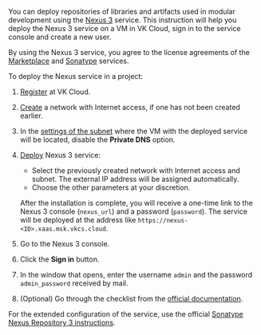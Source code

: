 You can deploy repositories of libraries and artifacts used in modular development using the [Nexus 3](https://msk.cloud.vk.com/app/en/services/marketplace/v2/apps/service/73f3ac8a-5c6e-4ced-a2e3-6ed6caed0fb0/latest/info/) service. This instruction will help you deploy the Nexus 3 service on a VM in VK Cloud, sign in to the service console and create a new user.

By using the Nexus 3 service, you agree to the license agreements of the [Marketplace](/ru/intro/start/legal/marketplace "change-lang") and [Sonatype](https://sonatype.ru/prices) services.

To deploy the Nexus service in a project:

1. [Register](/en/intro/start/account-registration) at VK Cloud.
1. [Create](/en/networks/vnet/service-management/net#creating_a_network) a network with Internet access, if one has not been created earlier.
1. In the [settings of the subnet](/en/networks/vnet/service-management/net#editing_a_subnet) where the VM with the deployed service will be located, disable the **Private DNS** option.
1. [Deploy](../../service-management/pr-instance-add/) Nexus 3 service:

   - Select the previously created network with Internet access and subnet. The external IP address will be assigned automatically.
   - Choose the other parameters at your discretion.

   After the installation is complete, you will receive a one-time link to the Nexus 3 console (`nexus_url`) and a password (`password`). The service will be deployed at the address like `https://nexus-<ID>.xaas.msk.vkcs.cloud`.

1. Go to the Nexus 3 console.
1. Click the **Sign in** button.
1. In the window that opens, enter the username `admin` and the password `admin_password` received by mail.
1. (Optional) Go through the checklist from the [official documentation](https://help.sonatype.com/repomanager3/installation-and-upgrades/post-install-checklist).

<info>

For the extended configuration of the service, use the official [Sonatype Nexus Repository 3 instructions](https://help.sonatype.com/repomanager3).

</info>
